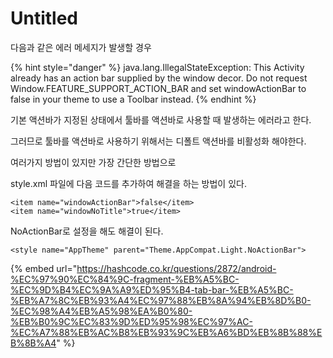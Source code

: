 # Untitled

다음과 같은 에러 메세지가 발생할 경우 

{% hint style="danger" %}
java.lang.IllegalStateException: This Activity already has an action bar supplied by the window decor. Do not request Window.FEATURE\_SUPPORT\_ACTION\_BAR and set windowActionBar to false in your theme to use a Toolbar instead.
{% endhint %}

기본 액션바가 지정된 상태에서 툴바를 액션바로 사용할 때 발생하는 에러라고 한다. 

그러므로 툴바를 액션바로 사용하기 위해서는 디폴트 액션바를 비활성화 해야한다. 

여러가지 방법이 있지만 가장 간단한 방법으로 

style.xml 파일에 다음 코드를 추가하여 해결을 하는 방법이 있다. 

```text
<item name="windowActionBar">false</item>
<item name="windowNoTitle">true</item>
```

NoActionBar로 설정을 해도 해결이 된다. 

```text
<style name="AppTheme" parent="Theme.AppCompat.Light.NoActionBar">
```

{% embed url="https://hashcode.co.kr/questions/2872/android-%EC%97%90%EC%84%9C-fragment-%EB%A5%BC-%EC%9D%B4%EC%9A%A9%ED%95%B4-tab-bar-%EB%A5%BC-%EB%A7%8C%EB%93%A4%EC%97%88%EB%8A%94%EB%8D%B0-%EC%98%A4%EB%A5%98%EA%B0%80-%EB%B0%9C%EC%83%9D%ED%95%98%EC%97%AC-%EC%A7%88%EB%AC%B8%EB%93%9C%EB%A6%BD%EB%8B%88%EB%8B%A4" %}



